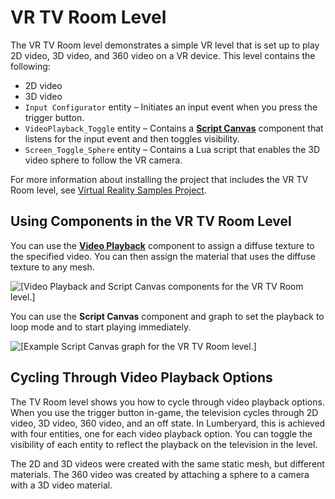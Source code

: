 # VR TV Room Level<a name="sample-level-vr-tv-room"></a>

The VR TV Room level demonstrates a simple VR level that is set up to play 2D video, 3D video, and 360 video on a VR device\. This level contains the following:
+ 2D video
+ 3D video
+ `Input Configurator` entity – Initiates an input event when you press the trigger button\.
+ `VideoPlayback_Toggle` entity – Contains a **[Script Canvas](component-script-canvas.md)** component that listens for the input event and then toggles visibility\.
+ `Screen_Toggle_Sphere` entity – Contains a Lua script that enables the 3D video sphere to follow the VR camera\.

For more information about installing the project that includes the VR TV Room level, see [Virtual Reality Samples Project](sample-project-virtual-reality.md)\.

## Using Components in the VR TV Room Level<a name="sample-level-vr-tv-room-using-video-playback-script-canvas-components"></a>

You can use the **[Video Playback](component-videoplayback.md)** component to assign a diffuse texture to the specified video\. You can then assign the material that uses the diffuse texture to any mesh\. 

![\[Video Playback and Script Canvas components for the VR TV Room level.\]](http://docs.aws.amazon.com/lumberyard/latest/userguide/images/tv-room-level-video-playback-script-canvas-components-example.png)

You can use the **Script Canvas** component and graph to set the playback to loop mode and to start playing immediately\.

![\[Example Script Canvas graph for the VR TV Room level.\]](http://docs.aws.amazon.com/lumberyard/latest/userguide/images/tv-room-level-script-canvas-graph.png)

## Cycling Through Video Playback Options<a name="sample-level-vr-tv-room-cycling-through-video-playback-options"></a>

The TV Room level shows you how to cycle through video playback options\. When you use the trigger button in\-game, the television cycles through 2D video, 3D video, 360 video, and an off state\. In Lumberyard, this is achieved with four entities, one for each video playback option\. You can toggle the visibility of each entity to reflect the playback on the television in the level\.

The 2D and 3D videos were created with the same static mesh, but different materials\. The 360 video was created by attaching a sphere to a camera with a 3D video material\.